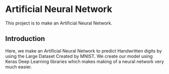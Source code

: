 # Artificial Neural Network

This project is to make an Artificial Neural Network.

## Introduction 

Here, we make an Artificial Neural Network to predict Handwritten digits by using the Large Dataset Created by MNIST. We create our model using Keras Deep Learning libraries which makes making of a neural network very much easier.